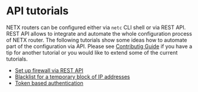 # API tutorials

NETX routers can be configured either via `netc` CLI shell or via REST API. REST API allows to integrate and automate
the whole configuration process of NETX router. The following tutorials show some ideas how to automate part of the configuration
via API. Please see [Contributig Guide](~/index.md#contributing-guide) if you have a tip for another tutorial or you would like to extend some of 
the current tutorials.

* [Set up firewall via REST API](firewall.md)
* [Blacklist for a temporary block of IP addresses](blacklist.md)
* [Token based authentication](token.md)

